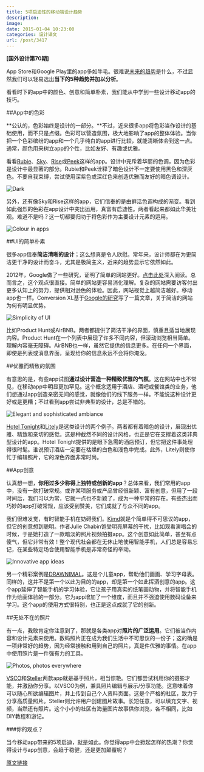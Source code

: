 ```yaml
---
title: 5项启迪性的移动端设计趋势
description: 
image: 
date: 2015-01-04 10:23:00
categories: 设计译文
url: /post/3417
---
```


**[国外设计第70期]**

App Store和Google Play里的app多如牛毛。很难说[未来的趋势](http://designmodo.com/web-design-trends-2014/)是什么，不过显然我们可以轻易选出**当下的5种趋势并加以分析**。

看看时下的app中的颜色、创意和简单朴素，我们能从中学到一些设计移动app的技巧。

##App中的色彩

**公认的，色彩始终是设计的一部分。**不过，近来很多app将色彩当作设计的基础使用，而不只是点缀。色彩可以营造氛围，极大地影响了app的整体体验。当你把一个色彩缤纷的app和一个几乎纯白的app进行比较，就能清晰体会到这一点。通常，颜色用来树立app的个性，比如友好、有趣或优雅。

看看[Rubie](https://itunes.apple.com/us/app/rubie-game-color-connecting/id892911975?mt=8)、[Sky](https://itunes.apple.com/us/app/sky./id601181364?mt=8)、[Rise](https://itunes.apple.com/us/app/rise-alarm-clock/id577221529?mt=8)或[Peek](https://itunes.apple.com/us/app/peek-calendar-simple-minimalist/id776314791?mt=8)这样的app。设计中充斥着华丽的色调，因为色彩是设计中最显著的部分。Rubie和Peek诠释了暗色设计不一定要使用黑色和深灰色。不要自我束缚，尝试使用深紫色或深红色来创造优雅而友好的暗色调设计。

![Dark](http://designmodo.com/wp-content/uploads/2014/12/11.jpg)

另外，还有像Sky和Rise这样的app，它们信奉的是由鲜活色调构成的渐变。看到如此强烈的色彩在app设计中突出运用，真富有启迪性。两者看起来都如此华美壮观。难道不是吗？这一切都要归功于将色彩作为主要设计元素的运用。

![Colour in apps](http://designmodo.com/wp-content/uploads/2014/12/2.jpg)

##UI的简单朴素

很多app信奉**简洁清晰的设计**；这么想真是令人欣慰。常年来，设计师都在为更简洁更干净的设计而奋斗，尤其是极简主义，近来的趋势显示它依然如此。

2012年，Google做了一些研究，证明了简单的网站更好。[点击此处](http://static.googleusercontent.com/external_content/untrusted_dlcp/research.google.com/en/us/pubs/archive/38315.pdf)深入阅读。总而言之，这个观点很直接。简单的网站更容易消化理解。复杂的网站需要访客付出更多认知上的努力，提供相对逊色的体验。因此，网站视觉上越简洁越好。移动app也一样。Conversion XL基于[Google的研究](http://conversionxl.com/why-simple-websites-are-scientifically-better/)写了一篇文章，关于简洁的网站为何有明显优势。

![Simplicity of UI](http://designmodo.com/wp-content/uploads/2014/12/3.jpg)

比如Product Hunt或AirBNB。两者都提供了简洁干净的界面，慎重且适当地展现内容。Product Hunt在一个列表中展现了许多不同内容，但滚动浏览相当简单。理解内容毫无障碍。AirBNB也一样，虽然它提供的信息更多。在任何一个界面，即使是列表或消息界面，呈现给你的信息永远不会将你淹没。

##优雅而精致的氛围

有意思的是，有些app试图**通过设计营造一种精致优雅的气氛**。这在网站中也不常见，在移动app中明显更加罕见。这个概念适用于酒店、酒吧或餐馆类的业务，他们想通过app创造亲密无间的感觉，就像他们的线下服务一样。不能说这种设计更好或是更糟；不过看到app尝试非典型的设计，总是不错的。

![Elegant and sophisticated ambiance](http://designmodo.com/wp-content/uploads/2014/12/41.jpg)

[Hotel Tonight](https://itunes.apple.com/us/app/hotel-tonight/id407690035?mt=8)和[Litely](https://itunes.apple.com/us/app/litely/id850707754?mt=8)是这类设计的两个例子。两者都有着暗色的设计，展现出优雅、精致和亲切的感觉。这是种截然不同的设计风格，也正是它在支撑着这类非典型设计的app。Hotel Tonight提供的是眼下急需的酒店预订，但它把这件事处理得很时髦。谁说预订酒店一定要在枯燥的白色和浅色中完成。此外，Litely则使你忙于编辑照片，它的深色界面非常时尚。

##App创意

认真想一想，**你用过多少称得上独特或创新的app**？总体来看，我们常用的app中，没有一款打破常规。或许某项服务或产品曾经很新颖、富有创意，但用了一段时间后，我们习以为常，它就一点也不新颖了，成为一种平常的存在。有些杰出而巧妙的app打破常规，应该受到赞美，它们成就了与众不同的app。

我们很难发觉，有时智能手机在妨碍我们。[Kimd](https://itunes.apple.com/app/kimd/id850479896?mt=8)就是个简单得不可思议的app，但它的创意想到聪明。作者Julie Chabin饱受明亮屏幕的干扰，比如观看演唱会的时候，于是她打造了一款暗淡的照片视频拍摄app。这个创意如此简单，甚至有点傻气，但它非常有效！整个现代社会都在无休止地使用智能手机，人们总是容易忘记，在某些特定场合使用智能手机是非常奇怪的举动。

![Innovative app ideas](http://designmodo.com/wp-content/uploads/2014/12/5.jpg)

另一个精彩案例是[DRAWNIMAL](https://itunes.apple.com/us/app/id586239095)。这是个儿童app，帮助他们画画、学习字母表。同样的，这并不是第一个以此为目的的app，却是第一个如此挥洒创意的app。这个app延伸了智能手机的学习体验，它让孩子用真实的纸笔画动物，并将智能手机作为绘画体验的一部分。它为app增加了一个维度，而且并不强迫使用数码设备来学习。这个app的使用方式很特别，也正是这点成就了它的创新。

##无处不在的照片

有一点，我敢肯定你注意到了，那就是各类app对**照片的广泛运用**。它们被当作内容和设计元素来使用。数码照片正在成为我们生活中不可思议的一份子；这的确是一项非常好的趋势，因为经常接触和用到自己的照片，真是件优雅的事情。在app中使用照片是一件强有力的工具。

![Photos, photos everywhere](http://designmodo.com/wp-content/uploads/2014/12/6.jpg)

[VSCO](https://itunes.apple.com/us/app/vsco-cam/id588013838?mt=8)和[Steller](https://itunes.apple.com/us/app/steller/id785128002?mt=8)两款app就是基于照片，相当惊艳。它们都尝试利用你的摄影才能，并激励你分享。以VSCO为例，兼具照片编辑与展示/分享功能。这意味着你可以随心所欲编辑图片，并上传到自己个人资料页面。这是个严格的社区，致力于分享高质量照片。Steller则允许用户创建图片故事。长短任意，可以填充文字、视频，当然还有照片。这个小小的社区有海量图片故事供你浏览，各不相同，比如DIY教程和游记。

###你的观点？

当今移动app带来的5项启迪，就是如此。你觉得app中会掀起怎样的热潮？你觉得设计与app创意，会趋于稳健，还是更加颠覆呢？

[原文链接](http://designmodo.com/mobile-design-trends/)
